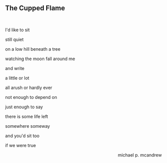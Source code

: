 ## The Cupped Flame
<br>

I'd like to sit

still quiet

on a low hill beneath a tree

watching the moon fall around me

and write

a little or lot

all arush or hardly ever

not enough to depend on

just enough to say

there is some life left 

somewhere someway

and you'd sit too

if we were true

<p align="right">michael p. mcandrew</p>
